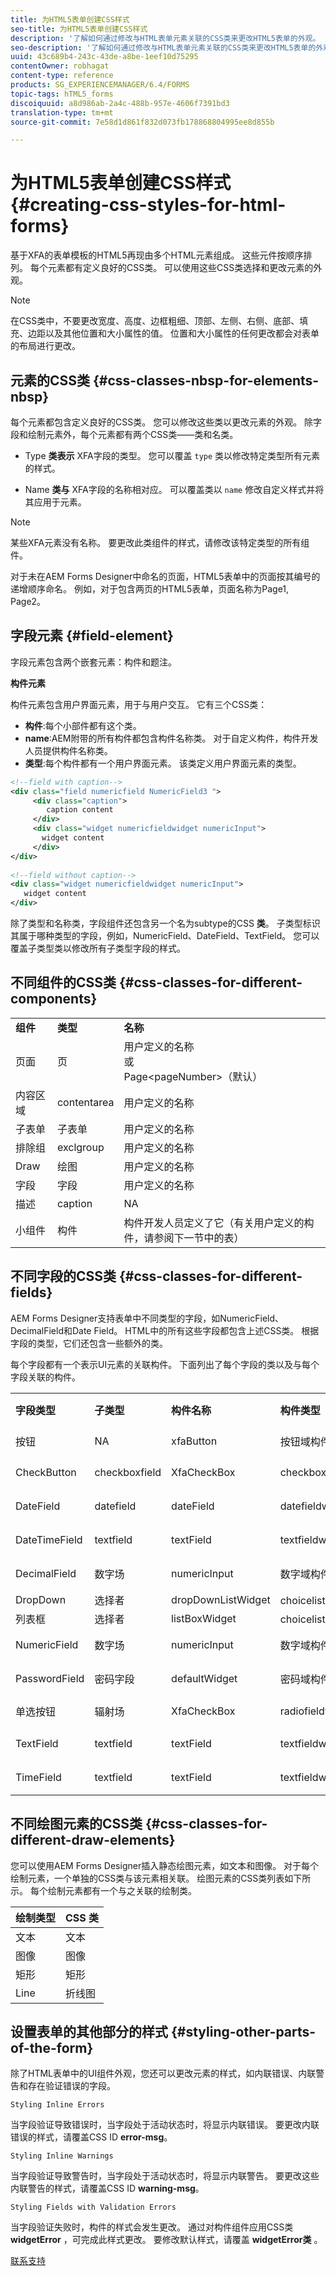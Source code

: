```yaml
---
title: 为HTML5表单创建CSS样式
seo-title: 为HTML5表单创建CSS样式
description: '了解如何通过修改与HTML表单元素关联的CSS类来更改HTML5表单的外观。 '
seo-description: '了解如何通过修改与HTML表单元素关联的CSS类来更改HTML5表单的外观。 '
uuid: 43c689b4-243c-43de-a8be-1eef10d75295
contentOwner: robhagat
content-type: reference
products: SG_EXPERIENCEMANAGER/6.4/FORMS
topic-tags: hTML5_forms
discoiquuid: a8d986ab-2a4c-488b-957e-4606f7391bd3
translation-type: tm+mt
source-git-commit: 7e58d1d861f832d073fb178868804995ee8d855b

---
```



# 为HTML5表单创建CSS样式 {#creating-css-styles-for-html-forms}

基于XFA的表单模板的HTML5再现由多个HTML元素组成。 这些元件按顺序排列。 每个元素都有定义良好的CSS类。 可以使用这些CSS类选择和更改元素的外观。

>[!NOTE]
>
>在CSS类中，不要更改宽度、高度、边框粗细、顶部、左侧、右侧、底部、填充、边距以及其他位置和大小属性的值。 位置和大小属性的任何更改都会对表单的布局进行更改。

## 元素的CSS类 {#css-classes-nbsp-for-elements-nbsp}

每个元素都包含定义良好的CSS类。 您可以修改这些类以更改元素的外观。 除字段和绘制元素外，每个元素都有两个CSS类——类和名类。

* Type **类表示** XFA字段的类型。 您可以覆盖 `type` 类以修改特定类型所有元素的样式。

* Name **类与** XFA字段的名称相对应。 可以覆盖类以 `name` 修改自定义样式并将其应用于元素。

>[!NOTE]
>
>某些XFA元素没有名称。 要更改此类组件的样式，请修改该特定类型的所有组件。

对于未在AEM Forms Designer中命名的页面，HTML5表单中的页面按其编号的递增顺序命名。 例如，对于包含两页的HTML5表单，页面名称为Page1, Page2。

## 字段元素 {#field-element}

字段元素包含两个嵌套元素：构件和题注。

**构件元素**

构件元素包含用户界面元素，用于与用户交互。 它有三个CSS类：

* **构件**:每个小部件都有这个类。
* **name**:AEM附带的所有构件都包含构件名称类。 对于自定义构件，构件开发人员提供构件名称类。
* **类型**:每个构件都有一个用户界面元素。 该类定义用户界面元素的类型。

```xml
<!--field with caption-->
<div class="field numericfield NumericField3 ">
     <div class="caption">
        caption content
     </div>
     <div class="widget numericfieldwidget numericInput">
       widget content
     </div>
</div>
 
<!--field without caption-->
<div class="widget numericfieldwidget numericInput">
   widget content
</div>
```

除了类型和名称类，字段组件还包含另一个名为subtype的CSS **类**。 子类型标识其属于哪种类型的字段，例如，NumericField、DateField、TextField。 您可以覆盖子类型类以修改所有子类型字段的样式。

## 不同组件的CSS类 {#css-classes-for-different-components}

<table> 
 <tbody> 
  <tr> 
   <td><strong>组件</strong></td> 
   <td><strong>类型</strong></td> 
   <td><strong>名称</strong></td> 
  </tr> 
  <tr> 
   <td>页面</td> 
   <td>页</td> 
   <td>用户定义的名称<br /> 或<br /> Page&lt;pageNumber&gt;（默认）</td> 
  </tr> 
  <tr> 
   <td>内容区域</td> 
   <td>contentarea</td> 
   <td>用户定义的名称</td> 
  </tr> 
  <tr> 
   <td>子表单</td> 
   <td>子表单</td> 
   <td>用户定义的名称</td> 
  </tr> 
  <tr> 
   <td>排除组</td> 
   <td>exclgroup</td> 
   <td>用户定义的名称</td> 
  </tr> 
  <tr> 
   <td>Draw</td> 
   <td>绘图</td> 
   <td>用户定义的名称</td> 
  </tr> 
  <tr> 
   <td>字段</td> 
   <td>字段</td> 
   <td>用户定义的名称</td> 
  </tr> 
  <tr> 
   <td>描述</td> 
   <td>caption</td> 
   <td>NA</td> 
  </tr> 
  <tr> 
   <td>小组件</td> 
   <td>构件</td> 
   <td>构件开发人员定义了它（有关用户定义的构件，请参阅下一节中的表）</td> 
  </tr> 
 </tbody> 
</table>

## 不同字段的CSS类 {#css-classes-for-different-fields}

AEM Forms Designer支持表单中不同类型的字段，如NumericField、DecimalField和Date Field。 HTML中的所有这些字段都包含上述CSS类。 根据字段的类型，它们还包含一些额外的类。

每个字段都有一个表示UI元素的关联构件。 下面列出了每个字段的类以及与每个字段关联的构件。

<table> 
 <tbody> 
  <tr> 
   <td><strong>字段类型</strong></td> 
   <td><strong>子类型</strong></td> 
   <td><strong>构件名称</strong></td> 
   <td><strong>构件类型</strong></td> 
   <td><strong>HTML UI标签</strong></td> 
  </tr> 
  <tr> 
   <td>按钮<br type="_moz" /> </td> 
   <td>NA</td> 
   <td>xfaButton<br type="_moz" /> </td> 
   <td>按钮域构件<br type="_moz" /> </td> 
   <td>input type=button<br type="_moz" /> </td> 
  </tr> 
  <tr> 
   <td>CheckButton<br type="_moz" /> </td> 
   <td>checkboxfield<br /> </td> 
   <td>XfaCheckBox<br type="_moz" /> </td> 
   <td>checkboxfieldwidget<br type="_moz" /> </td> 
   <td>输入类型=复选框<br type="_moz" /> </td> 
  </tr> 
  <tr> 
   <td>DateField<br type="_moz" /> </td> 
   <td>datefield<br type="_moz" /> </td> 
   <td>dateField<br type="_moz" /> </td> 
   <td>datefieldwidged<br type="_moz" /> </td> 
   <td>输入类型=文本<br type="_moz" /> </td> 
  </tr> 
  <tr> 
   <td>DateTimeField<br type="_moz" /> </td> 
   <td>textfield<br type="_moz" /> </td> 
   <td>textField<br type="_moz" /> </td> 
   <td>textfieldwidget</td> 
   <td>输入类型=文本<br type="_moz" /> </td> 
  </tr> 
  <tr> 
   <td>DecimalField<br type="_moz" /> </td> 
   <td>数字场<br type="_moz" /> </td> 
   <td>numericInput<br type="_moz" /> </td> 
   <td>数字域构件<br type="_moz" /> </td> 
   <td>输入类型=文本<br type="_moz" /> </td> 
  </tr> 
  <tr> 
   <td>DropDown<br type="_moz" /> </td> 
   <td>选择者<br type="_moz" /> </td> 
   <td>dropDownListWidget<br type="_moz" /> </td> 
   <td>choicelist构件<br type="_moz" /> </td> 
   <td>选择</td> 
  </tr> 
  <tr> 
   <td>列表框<br type="_moz" /> </td> 
   <td>选择者<br type="_moz" /> </td> 
   <td>listBoxWidget<br type="_moz" /> </td> 
   <td>choicelist构件<br type="_moz" /> </td> 
   <td>醇</td> 
  </tr> 
  <tr> 
   <td>NumericField<br type="_moz" /> </td> 
   <td>数字场<br type="_moz" /> </td> 
   <td>numericInput<br type="_moz" /> </td> 
   <td>数字域构件<br type="_moz" /> </td> 
   <td>输入类型=文本<br type="_moz" /> </td> 
  </tr> 
  <tr> 
   <td>PasswordField<br type="_moz" /> </td> 
   <td>密码字段<br type="_moz" /> </td> 
   <td>defaultWidget<br type="_moz" /> </td> 
   <td>密码域构件<br type="_moz" /> </td> 
   <td>输入类型=密码<br type="_moz" /> </td> 
  </tr> 
  <tr> 
   <td>单选按钮<br type="_moz" /> </td> 
   <td>辐射场<br type="_moz" /> </td> 
   <td>XfaCheckBox<br type="_moz" /> </td> 
   <td>radiofieldwidget<br type="_moz" /> </td> 
   <td>输入类型=radio<br type="_moz" /> </td> 
  </tr> 
  <tr> 
   <td>TextField<br type="_moz" /> </td> 
   <td>textfield<br type="_moz" /> </td> 
   <td>textField<br type="_moz" /> </td> 
   <td>textfieldwidget<br type="_moz" /> </td> 
   <td>输入类型=文本<br type="_moz" /> </td> 
  </tr> 
  <tr> 
   <td>TimeField<br type="_moz" /> </td> 
   <td>textfield<br type="_moz" /> </td> 
   <td>textField<br type="_moz" /> </td> 
   <td>textfieldwidget<br type="_moz" /> </td> 
   <td>输入类型=文本<br type="_moz" /> </td> 
  </tr> 
 </tbody> 
</table>

## 不同绘图元素的CSS类 {#css-classes-for-different-draw-elements}

您可以使用AEM Forms Designer插入静态绘图元素，如文本和图像。 对于每个绘制元素，一个单独的CSS类与该元素相关联。 绘图元素的CSS类列表如下所示。 每个绘制元素都有一个与之关联的绘制类。

| **绘制类型** | **CSS 类** |
|---|---|
| 文本 | 文本 |
| 图像 | 图像 |
| 矩形 | 矩形 |
| Line | 折线图 |

## 设置表单的其他部分的样式 {#styling-other-parts-of-the-form}

除了HTML表单中的UI组件外观，您还可以更改元素的样式，如内联错误、内联警告和存在验证错误的字段。

`Styling Inline Errors`

当字段验证导致错误时，当字段处于活动状态时，将显示内联错误。 要更改内联错误的样式，请覆盖CSS ID **error-msg**。

`Styling Inline Warnings`

当字段验证导致警告时，当字段处于活动状态时，将显示内联警告。 要更改这些内联警告的样式，请覆盖CSS ID **warning-msg**。

`Styling Fields with Validation Errors`

当字段验证失败时，构件的样式会发生更改。 通过对构件组件应用CSS类 **widgetError** ，可完成此样式更改。 要修改默认样式，请覆盖 **widgetError类** 。

[联系支持](https://www.adobe.com/account/sign-in.supportportal.html)
